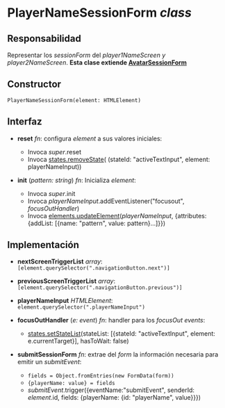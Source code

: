 # PlayerNameSessionForm _class_

## Responsabilidad

Representar los _sessionForm_ del _player1NameScreen y player2NameScreen_. **Esta clase extiende [AvatarSessionForm](./AvatarSessionForm.md)**

## Constructor

```
PlayerNameSessionForm(element: HTMLElement)
```

## Interfaz

-   **reset** _fn_: configura _element_ a sus valores iniciales:

    -   Invoca _super_.reset
    -   Invoca [states.removeState](./states.md#interfaz)( (stateId: "activeTextInput", element: playerNameInput))

-   **init** (_pattern: string_) _fn_: Inicializa _element_:

    -   Invoca _super_.init
    -   Invoca _playerNameInput_.addEventListener("focusout", _focusOutHandler_)
    -   Invoca [elements.updateElement](./elements.md#interfaz)(_playerNameInput_, {attributes: {addList: [{name: "pattern", value: pattern}...]}})

## Implementación

-   **nextScreenTriggerList** _array_: `[element.querySelector(".navigationButton.next")]`

-   **previousScreenTriggerList** _array_: `[element.querySelector(".navigationButton.previous")]`

-   **playerNameInput** _HTMLElement_: `element.querySelector(".playerNameInput")`

-   **focusOutHandler** (_e: event_) _fn_: handler para los _focusOut events_:

    -   [states.setStateList](./states.md#interfaz)(stateList: [{stateId: "activeTextInput", element: e.currentTarget}], hasToWait: false)

-   **submitSessionForm** _fn_: extrae del _form_ la información necesaria para emitir un _submitEvent_:

    -   `fields = Object.fromEntries(new FormData(form))`
    -   `{playerName: value} = fields`
    -   _submitEvent_.trigger({eventName:"submitEvent", senderId: _element_.id, fields: {playerName: {id: "playerName", value}}})
